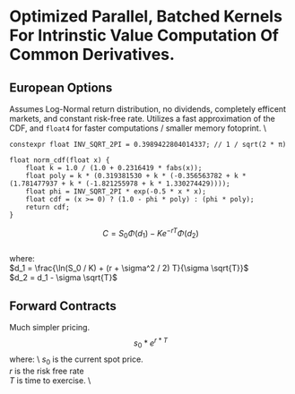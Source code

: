 # Optimized Parallel, Batched Kernels For Intrinstic Value Computation Of Common Derivatives.

## European Options
Assumes Log-Normal return distribution, no dividends, completely efficent markets, and constant risk-free rate.
Utilizes a fast approximation of the CDF, and `float4` for faster computations / smaller memory fotoprint. \\
```metal
constexpr float INV_SQRT_2PI = 0.3989422804014337; // 1 / sqrt(2 * π)

float norm_cdf(float x) {
    float k = 1.0 / (1.0 + 0.2316419 * fabs(x));
    float poly = k * (0.319381530 + k * (-0.356563782 + k * (1.781477937 + k * (-1.821255978 + k * 1.330274429))));
    float phi = INV_SQRT_2PI * exp(-0.5 * x * x);
    float cdf = (x >= 0) ? (1.0 - phi * poly) : (phi * poly);
    return cdf;
}
```


$$C = S_0 \Phi(d_1) - K e^{-rT} \Phi(d_2)$$ \
where: \
$d_1 = \frac{\ln(S_0 / K) + (r + \sigma^2 / 2) T}{\sigma \sqrt{T}}$ \
$d_2 = d_1 - \sigma \sqrt{T}$ 

## Forward Contracts

Much simpler pricing. \
$$ s_0 * e^{r * T} $$
where: \ 
$s_0$ is the current spot price. \
$r$ is the risk free rate \
$T$ is time to exercise. \
